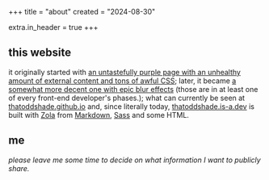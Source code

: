 +++
title = "about"
created = "2024-08-30"

extra.in_header = true
+++

## this website

it originally started with [an untastefully purple page with an unhealthy amount of external content and tons of awful CSS](https://web.archive.org/web/20230110095501/https://thatoddshade.github.io/);
later, it became [a somewhat more decent one with epic blur effects](https://web.archive.org/web/20230326153840/https://thatoddshade.github.io/en/) (those are in at least one of every front-end developer's phases.);
what can currently be seen at [thatoddshade.github.io](https://thatoddshade.github.io) and, since literally today, [thatoddshade.is-a.dev](https://thatoddshade.is-a.dev) is built with [Zola](https://www.getzola.org) from [Markdown](https://commonmark.org), [Sass](https://sass-lang.com) and some HTML.

## me

*please leave me some time to decide on what information I want to publicly share.*
